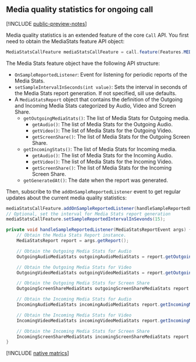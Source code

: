 ## Media quality statistics for ongoing call

[!INCLUDE [public-preview-notes](../../../../includes/public-preview-include.md)]

Media quality statistics is an extended feature of the core `Call` API. You first need to obtain the MediaStats feature API object:

```java
MediaStatsCallFeature mediaStatsCallFeature = call.feature(Features.MEDIA_STATS);
```

The Media Stats feature object have the following API structure:
- `OnSampleReportedListener`: Event for listening for periodic reports of the Media Stats.
- `setSampleIntervalInSeconds(int value)`: Sets the interval in seconds of the Media Stats report generation. If not specified, sill use defaults.
- A `MediaStatsReport` object that contains the definition of the Outgoing and Incoming Media Stats categorized by Audio, Video and Screen Share.
  - `getOutgoingMediaStats()`: The list of Media Stats for Outgoing media.
    - `getAudio()`: The list of Media Stats for the Outgoing Audio.
    - `getVideo()`: The list of Media Stats for the Outgoing Video.
    - `getScreenShare()`: The list of Media Stats for the Outgoing Screen Share. 
  - `getIncomingStats()`: The list of Media Stats for Incoming media.
    - `getAudio()`: The list of Media Stats for the Incoming Audio.
    - `getVideo()`: The list of Media Stats for the Incoming Video.
    - `getScreenShare()`: The list of Media Stats for the Incoming Screen Share. 
  - `getGeneratedAt()`: The date when the report was generated. 

Then, subscribe to the `addOnSampleReportedListener` event to get regular updates about the current media quality statistics:

```java
mediaStatsCallFeature.addOnSampleReportedListener(handleSampleReportedListener);
// Optional, set the interval for Media Stats report generation
mediaStatsCallFeature.setSampleReportedIntervalInSevonds(15);

private void handleSampleReportedListener(MediaStatsReportEvent args) {
    // Obtain the Media Stats Report instance.
    MediaStatsReport report = args.getReport();

    // Obtain the Outgoing Media Stats for Audio
    OutgoingAudioMediaStats outgoingAudioMediaStats = report.getOutgoingMediaStats().getAudio();

    // Obtain the Outgoing Media Stats for Video
    OutgoingVideoMediaStats outgoingVideoMediaStats = report.getOutgoingMediaStats().getVideo();

    // Obtain the Outgoing Media Stats for Screen Share
    OutgoingScreenShareMediaStats outgoingScreenShareMediaStats report.getOutgoingMediaStats().getScreenShare();

    // Obtain the Incoming Media Stats for Audio
    IncomingAudioMediaStats incomingAudioMediaStats report.getIncomingMediaStats().getAudio();

    // Obtain the Incoming Media Stats for Video
    IncomingVideoMediaStats incomingVideoMediaStats report.getIncomingMediaStats().getVideo();

    // Obtain the Incoming Media Stats for Screen Share
    IncomingScreenShareMediaStats incomingScreenShareMediaStats report.getIncomingMediaStats().getScreenShare();
}
```

[!INCLUDE [native matrics](media-stats-native-metrics.md)]
